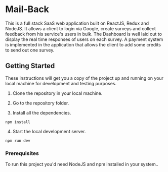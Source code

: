 # Mail-Back

This is a full stack SaaS web application built on ReactJS, Redux and NodeJS. It allows a client to login via Google, create surveys and collect feedback from his service's users in bulk. The Dashboard is well laid out to display the real time responses of users on each survey. A payment system is implemented in the application that allows the client to add some credits to send out one survey.

## Getting Started

These instructions will get you a copy of the project up and running on your local machine for development and testing purposes.

1) Clone the repository in your local machine.

2) Go to the repository folder.

3) Install all the dependencies.

```
npm install
```

4) Start the local development server.

```
npm run dev
```

### Prerequisites

To run this project you'd need NodeJS and npm installed in your system..
